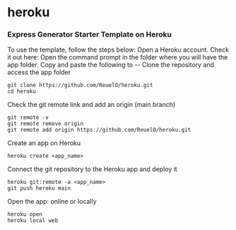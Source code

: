 # heroku
### Express Generator Starter Template on Heroku
 
 To use the template, follow the steps below:
 Open a Heroku account. Check it out here: <tutorial link>
 Open the command prompt in the folder where you will have the app folder. Copy and paste the following to --
  Clone the repository and access the app folder

  
  ```
  git clone https://github.com/ReuelO/heroku.git
  cd heroku
  ```
  
  Check the git remote link and add an origin (main branch)
  ```
  git remote -v
  git remote remove origin
  git remote add origin https://github.com/ReuelO/heroku.git
  ```
  
  Create an app on Heroku
  ```
  heroku create <app_name>
  ```
  
  Connect the git repository to the Heroku app and deploy it
  ```
  heroku git:remote -a <app_name>
  git push heroku main
  ```
  
  Open the app: online or locally
  ```
  heroku open
  heroku local web
  ```
